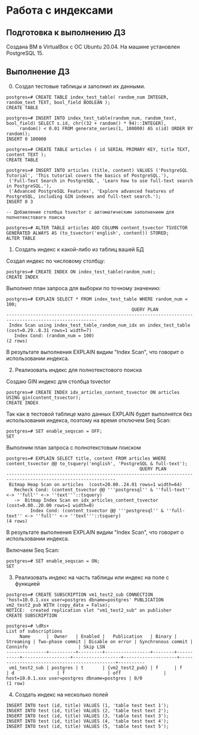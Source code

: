 # Работа с индексами

## Подготовка к выполнению ДЗ
Создана ВМ в VirtualBox с ОС Ubuntu 20.04. На машине установлен PostgreSQL 15.

## Выполнение ДЗ

0. Создал тестовые таблицы и заполнил их данными.

```
postgres=# CREATE TABLE index_test_table( random_num INTEGER, random_text TEXT, bool_field BOOLEAN );
CREATE TABLE

postgres=# INSERT INTO index_test_table(random_num, random_text, bool_field) SELECT s.id, chr((32 + random() * 94)::INTEGER),
     random() < 0.01 FROM generate_series(1, 100000) AS s(id) ORDER BY random();
INSERT 0 100000
```

```
postgres=# CREATE TABLE articles ( id SERIAL PRIMARY KEY, title TEXT, content TEXT );
CREATE TABLE

postgres=# INSERT INTO articles (title, content) VALUES ('PostgreSQL Tutorial', 'This tutorial covers the basics of PostgreSQL.'),
 ('Full-Text Search in PostgreSQL', 'Learn how to use full-text search in PostgreSQL.'),
 ('Advanced PostgreSQL Features', 'Explore advanced features of PostgreSQL, including GIN indexes and full-text search.');
INSERT 0 3

-- Добавление столбца tsvector с автоматическим заполнением для полнотекстового поиска

postgres=# ALTER TABLE articles ADD COLUMN content_tsvector TSVECTOR GENERATED ALWAYS AS (to_tsvector('english', content)) STORED;
ALTER TABLE
```

1. Создать индекс к какой-либо из таблиц вашей БД

Создал индекс по числовому столбцу:
	
```
postgres=# CREATE INDEX ON index_test_table(random_num);
CREATE INDEX
```

Выполнил план запроса для выборки по точному значению:

```
postgres=# EXPLAIN SELECT * FROM index_test_table WHERE random_num = 100;
                                               QUERY PLAN
--------------------------------------------------------------------------------------------------------
 Index Scan using index_test_table_random_num_idx on index_test_table  (cost=0.29..8.31 rows=1 width=7)
   Index Cond: (random_num = 100)
(2 rows)
```

В результате выполнения EXPLAIN видим "Index Scan", что говорит о использовании индекса.

2. Реализовать индекс для полнотекстового поиска

Создаю GIN индекс для столбца tsvector

```
postgres=# CREATE INDEX idx_articles_content_tsvector ON articles USING gin(content_tsvector);
CREATE INDEX
```

Так как в тестовой таблице мало данных EXPLAIN будет выполнятся без использования индекса, поэтому на время отключем Seq Scan:

```
postgres=# SET enable_seqscan = OFF;
SET
```

Выполним план запроса с полнотекстовым поиском

```
postgres=# EXPLAIN SELECT title, content FROM articles WHERE content_tsvector @@ to_tsquery('english', 'PostgreSQL & full-text');
                                                  QUERY PLAN
---------------------------------------------------------------------------------------------------------------
 Bitmap Heap Scan on articles  (cost=20.00..24.01 rows=1 width=64)
   Recheck Cond: (content_tsvector @@ '''postgresql'' & ''full-text'' <-> ''full'' <-> ''text'''::tsquery)
   ->  Bitmap Index Scan on idx_articles_content_tsvector  (cost=0.00..20.00 rows=1 width=0)
         Index Cond: (content_tsvector @@ '''postgresql'' & ''full-text'' <-> ''full'' <-> ''text'''::tsquery)
(4 rows)
```

В результате выполнения EXPLAIN видим "Index Scan", что говорит о использовании индекса.

Включаем Seq Scan:

```
postgres=# SET enable_seqscan = ON;
SET
```

3. Реализовать индекс на часть таблицы или индекс на поле с функцией

```
postgres=# CREATE SUBSCRIPTION vm1_test2_sub CONNECTION 'host=10.0.1.xxx user=postgres dbname=postgres' PUBLICATION vm2_test2_pub WITH (copy_data = False);
NOTICE:  created replication slot "vm1_test2_sub" on publisher
CREATE SUBSCRIPTION

postgres=# \dRs+                                                                                     List of subscriptions
     Name      |  Owner   | Enabled |   Publication   | Binary | Streaming | Two-phase commit | Disable on error | Synchronous commit |                   Conninfo                   | Skip LSN
---------------+----------+---------+-----------------+--------+-----------+------------------+------------------+--------------------+----------------------------------------------+----------
 vm1_test2_sub | postgres | t       | {vm2_test2_pub} | f      | f         | d                | f                | off                | host=10.0.1.xxx user=postgres dbname=postgres | 0/0
(1 row)
```

4. Создать индекс на несколько полей

```
INSERT INTO test (id, title) VALUES (1, 'table test text 1');
INSERT INTO test (id, title) VALUES (2, 'table test text 2');
INSERT INTO test (id, title) VALUES (3, 'table test text 3');
INSERT INTO test (id, title) VALUES (4, 'table test text 4');
INSERT INTO test (id, title) VALUES (5, 'table test text 5');
```

















